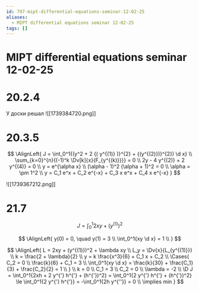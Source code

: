 ```yaml
---
id: 797-mipt-differential-equations-seminar-12-02-25
aliases:
  - MIPT differential equations seminar 12-02-25
tags: []
---
```

# MIPT differential equations seminar 12-02-25

# 20.2.4

У доски решал
![[1739384720.png]]

# 20.3.5

$$
\AlignLeft{
J = \int_0^1{(y^2 + 2 {( y^{(1)} )}^{2} + {(y^{(2)})}^{2}) \d x} \\
\sum_{k=0}^{n}{(-1)^k \Dv[k]{x}{F_{y^{(k)}}}} = 0 \\
2y - 4 y^{(2)} + 2 y^{(4)} = 0 \\
y = e^{\alpha x} \\
(\alpha - 1)^2 (\alpha + 1)^2 = 0 \\
\alpha = \pm 1^2 \\
y = C_1 e^x + C_2 e^{-x} + C_3 x e^x + C_4 x e^{-x}
}
$$

![[1739367212.png]]

# 21.7

$$
J = \int_0^1{2xy + (y^{(1)})^2}
$$

$$
\AlignLeft{
y(0) = 0, \quad y(1) = 3 \\
\int_0^1{xy \d x} = 1 \\
}
$$

$$
\AlignLeft{
L = 2xy + (y^{(1)})^2 + \lambda xy \\
L_y = \Dv{x}{L_{y^{(1)}}} \\
k = \frac{2 + \lambda}{2} \\
y = k \frac{x^3}{6} + C_1 x + C_2 \\
\Cases{
C_2 = 0 \\
\frac{k}{6} + C_1 = 3 \\
\int_0^1{xy \d x} = \frac{k}{30} + \frac{C_1}{3} + \frac{C_2}{2} = 1 \\
} \\
k = 0 \\
C_1 = 3 \\
C_2 = 0 \\
\lambda = -2 \\
\D J = \int_0^1{2xh + 2 y^{'} h^{'} + (h^{'})^2} =
\int_0^1{2 y^{'} h^{'} + (h^{'})^2} \le \int_0^1{2 y^{'} h^{'}} =
-\int_0^1{2h y^{''}} = 0 \\
\implies min
}
$$
